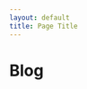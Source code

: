 ```yaml
---
layout: default
title: Page Title
---
```


<main class="container mt-5">
    <h1 class="display-4">Blog</h1>
    <div id="blogPosts">
        <!-- This will be populated by JavaScript -->
    </div>
</main>

  

